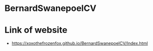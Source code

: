 # BernardSwanepoelCV
# Link of website
- https://xoxothefrozenfox.github.io/BernardSwanepoelCV/Index.html 

